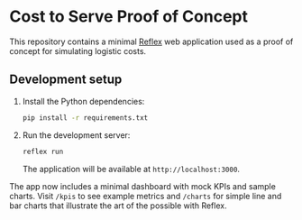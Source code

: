 # Cost to Serve Proof of Concept

This repository contains a minimal [Reflex](https://github.com/reflex-dev/reflex) web application used as a proof of concept for simulating logistic costs.

## Development setup

1. Install the Python dependencies:
   ```bash
   pip install -r requirements.txt
   ```
2. Run the development server:
   ```bash
   reflex run
   ```
   The application will be available at `http://localhost:3000`.

The app now includes a minimal dashboard with mock KPIs and sample charts.
Visit `/kpis` to see example metrics and `/charts` for simple line and bar
charts that illustrate the art of the possible with Reflex.
